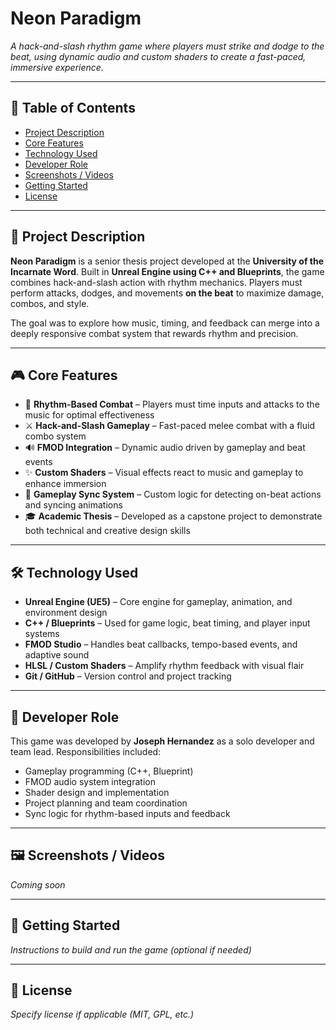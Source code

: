 # **Neon Paradigm**

*A hack-and-slash rhythm game where players must strike and dodge to the beat, using dynamic audio and custom shaders to create a fast-paced, immersive experience.*

---

## 📑 Table of Contents

- [Project Description](#project-description)  
- [Core Features](#core-features)  
- [Technology Used](#technology-used)  
- [Developer Role](#developer-role)  
- [Screenshots / Videos](#screenshots--videos)  
- [Getting Started](#getting-started)  
- [License](#license)

---

## 📌 Project Description

**Neon Paradigm** is a senior thesis project developed at the **University of the Incarnate Word**. Built in **Unreal Engine using C++ and Blueprints**, the game combines hack-and-slash action with rhythm mechanics. Players must perform attacks, dodges, and movements **on the beat** to maximize damage, combos, and style.

The goal was to explore how music, timing, and feedback can merge into a deeply responsive combat system that rewards rhythm and precision.

---

## 🎮 Core Features

- 🎵 **Rhythm-Based Combat** – Players must time inputs and attacks to the music for optimal effectiveness  
- ⚔️ **Hack-and-Slash Gameplay** – Fast-paced melee combat with a fluid combo system  
- 🔊 **FMOD Integration** – Dynamic audio driven by gameplay and beat events  
- ✨ **Custom Shaders** – Visual effects react to music and gameplay to enhance immersion  
- 🧠 **Gameplay Sync System** – Custom logic for detecting on-beat actions and syncing animations  
- 🎓 **Academic Thesis** – Developed as a capstone project to demonstrate both technical and creative design skills

---

## 🛠️ Technology Used

- **Unreal Engine (UE5)** – Core engine for gameplay, animation, and environment design  
- **C++ / Blueprints** – Used for game logic, beat timing, and player input systems  
- **FMOD Studio** – Handles beat callbacks, tempo-based events, and adaptive sound  
- **HLSL / Custom Shaders** – Amplify rhythm feedback with visual flair  
- **Git / GitHub** – Version control and project tracking

---

## 👤 Developer Role

This game was developed by **Joseph Hernandez** as a solo developer and team lead. Responsibilities included:

- Gameplay programming (C++, Blueprint)  
- FMOD audio system integration  
- Shader design and implementation  
- Project planning and team coordination  
- Sync logic for rhythm-based inputs and feedback  

---

## 🖼️ Screenshots / Videos

*Coming soon*

---

## 🚀 Getting Started

*Instructions to build and run the game (optional if needed)*

---

## 📄 License

*Specify license if applicable (MIT, GPL, etc.)*
